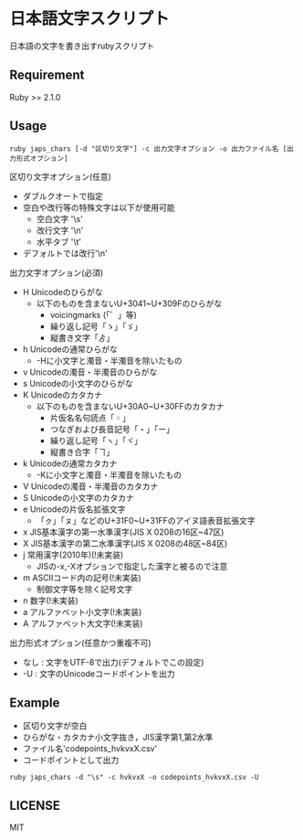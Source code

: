 日本語文字スクリプト
====

日本語の文字を書き出すrubyスクリプト

## Requirement
Ruby >= 2.1.0
## Usage
`ruby japs_chars [-d "区切り文字"] -c 出力文字オプション -o 出力ファイル名 [出力形式オプション]`

区切り文字オプション(任意)
* ダブルクオートで指定
* 空白や改行等の特殊文字は以下が使用可能
    * 空白文字 '\s'
    * 改行文字 '\n'
    * 水平タブ '\t'
* デフォルトでは改行'\n'

出力文字オプション(必須)
* H Unicodeのひらがな
    * 以下のものを含まないU+3041~U+309Fのひらがな
        * voicingmarks (「゛」等)
        * 繰り返し記号「ゝ」「ゞ」
        * 縦書き文字「ゟ」
* h Unicodeの通常ひらがな
    * -Hに小文字と濁音・半濁音を除いたもの
* v Unicodeの濁音・半濁音のひらがな
* s Unicodeの小文字のひらがな
* K Unicodeのカタカナ
    * 以下のものを含まないU+30A0~U+30FFのカタカナ
        * 片仮名名句読点「゠」
        * つなぎおよび長音記号「・」「ー」
        * 繰り返し記号「ヽ」「ヾ」
        * 縦書き合字「ヿ」
* k Unicodeの通常カタカナ
    * -Kに小文字と濁音・半濁音を除いたもの
* V Unicodeの濁音・半濁音のカタカナ
* S Unicodeの小文字のカタカナ
* e Unicodeの片仮名拡張文字
    * 「ㇰ」「ㇴ」などのU+31F0~U+31FFのアイヌ語表音拡張文字
* x JIS基本漢字の第一水準漢字(JIS X 0208の16区~47区)
* X JIS基本漢字の第二水準漢字(JIS X 0208の48区~84区)
* j 常用漢字(2010年)(!未実装)
    * JISの-x,-Xオプションで指定した漢字と被るので注意
* m ASCIIコード内の記号(!未実装)
    * 制御文字等を除く記号文字
* n 数字(!未実装)
* a アルファベット小文字(!未実装)
* A アルファベット大文字(!未実装)

出力形式オプション(任意かつ重複不可)
* なし : 文字をUTF-8で出力(デフォルトでこの設定)
* -U : 文字のUnicodeコードポイントを出力

## Example
* 区切り文字が空白
* ひらがな・カタカナ小文字抜き，JIS漢字第1,第2水準
* ファイル名'codepoints_hvkvxX.csv'
* コードポイントとして出力

`ruby japs_chars -d "\s" -c hvkvxX -o codepoints_hvkvxX.csv -U`

## LICENSE
MIT
